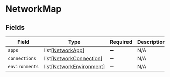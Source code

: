 # NetworkMap


## Fields

| Field                                                                 | Type                                                                  | Required                                                              | Description                                                           |
| --------------------------------------------------------------------- | --------------------------------------------------------------------- | --------------------------------------------------------------------- | --------------------------------------------------------------------- |
| `apps`                                                                | list[[NetworkApp](../../models/shared/networkapp.md)]                 | :heavy_minus_sign:                                                    | N/A                                                                   |
| `connections`                                                         | list[[NetworkConnection](../../models/shared/networkconnection.md)]   | :heavy_minus_sign:                                                    | N/A                                                                   |
| `environments`                                                        | list[[NetworkEnvironment](../../models/shared/networkenvironment.md)] | :heavy_minus_sign:                                                    | N/A                                                                   |